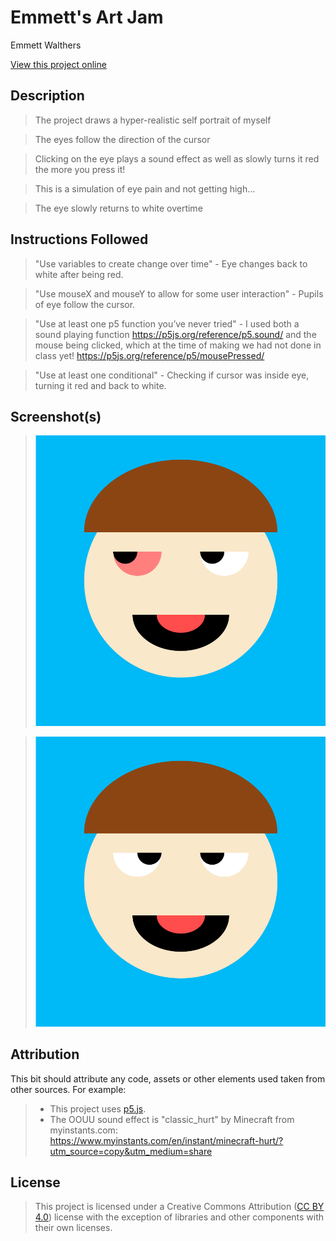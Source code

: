 # Emmett's Art Jam

Emmett Walthers

[View this project online](URL_FOR_THE_RUNNING_PROJECT)

## Description

> The project draws a hyper-realistic self portrait of myself

> The eyes follow the direction of the cursor 

> Clicking on the eye plays a sound effect as well as slowly turns it red the more you press it!

> This is a simulation of eye pain and not getting high...

> The eye slowly returns to white overtime

## Instructions Followed

> "Use variables to create change over time" - Eye changes back to white after being red.

> "Use mouseX and mouseY to allow for some user interaction" - Pupils of eye follow the cursor.

> "Use at least one p5 function you’ve never tried" - I used both a sound playing function https://p5js.org/reference/p5.sound/ and the mouse being clicked, which at the time of making we had not done in class yet! https://p5js.org/reference/p5/mousePressed/

> "Use at least one conditional" - Checking if cursor was inside eye, turning it red and back to white.

## Screenshot(s)

> ![Image of a face 1](./assets/images/example1.png)

> ![Image of a face 2](./assets/images/example2.png)

## Attribution

This bit should attribute any code, assets or other elements used taken from other sources. For example:

> - This project uses [p5.js](https://p5js.org).
> - The OOUU sound effect is "classic_hurt" by Minecraft from myinstants.com: https://www.myinstants.com/en/instant/minecraft-hurt/?utm_source=copy&utm_medium=share

## License

> This project is licensed under a Creative Commons Attribution ([CC BY 4.0](https://creativecommons.org/licenses/by/4.0/deed.en)) license with the exception of libraries and other components with their own licenses.